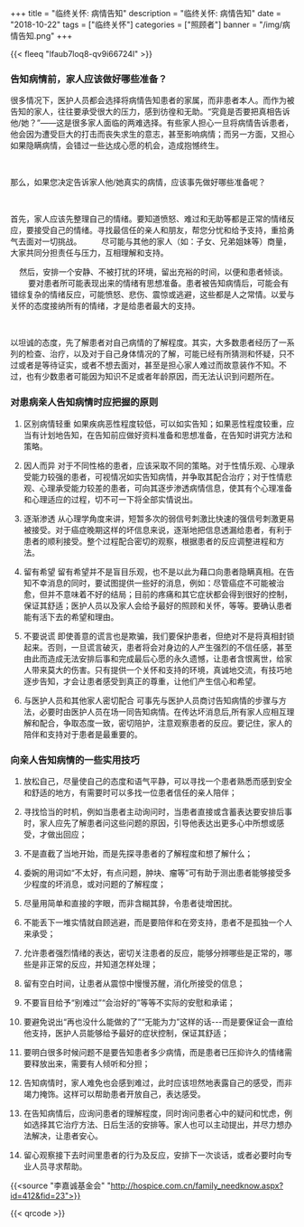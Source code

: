 ﻿+++
title = "临终关怀: 病情告知"
description = "临终关怀: 病情告知"
date = "2018-10-22"
tags = ["临终关怀"]
categories = ["照顾者"]
banner = "/img/病情告知.png"
+++

{{< fleeq "lfaub7loq8-qv9i66724l" >}}
 
### 告知病情前，家人应该做好哪些准备？

很多情况下，医护人员都会选择将病情告知患者的家属，而非患者本人。而作为被告知的家人，往往要承受很大的压力，感到彷徨和无助。“究竟是否要把真相告诉他/她？”——这是很多家人面临的两难选择。有些家人担心一旦将病情告诉患者，他会因为遭受巨大的打击而丧失求生的意志，甚至影响病情；而另一方面，又担心如果隐瞒病情，会错过一些达成心愿的机会，造成抱憾终生。

    

那么，如果您决定告诉家人他/她真实的病情，应该事先做好哪些准备呢？

    

首先，家人应该先整理自己的情绪。要知道愤怒、难过和无助等都是正常的情绪反应，要接受自己的情绪。寻找最信任的亲人和朋友，帮您分忧和给予支持，重拾勇气去面对一切挑战。
    
    
尽可能与其他的家人（如：子女、兄弟姐妹等）商量，大家共同分担责任与压力，互相理解和支持。

    
然后，安排一个安静、不被打扰的环境，留出充裕的时间，以便和患者倾谈。
    
    
要对患者所可能表现出来的情绪有思想准备。患者被告知病情后，可能会有错综复杂的情绪反应，可能愤怒、悲伤、震惊或逃避，这些都是人之常情。以爱与关怀的态度接纳所有的情绪，才是给患者最大的支持。

    

以坦诚的态度，先了解患者对自己病情的了解程度。其实，大多数患者经历了一系列的检查、治疗，以及对于自己身体情况的了解，可能已经有所猜测和怀疑，只不过或者是等待证实，或者不想去面对，甚至是担心家人难过而故意装作不知。不过，也有少数患者可能因为知识不足或者年龄原因，而无法认识到问题所在。

### 对患病亲人告知病情时应把握的原则

1. 区别病情轻重
如果疾病恶性程度较低，可以如实告知；如果恶性程度较重，应当有计划地告知，在告知前应做好资料准备和思想准备，在告知时讲究方法和策略。

2. 因人而异
对于不同性格的患者，应该采取不同的策略。对于性情乐观、心理承受能力较强的患者，可视情况如实告知病情，并争取其配合治疗；对于性情悲观、心理承受能力较差的患者，可向其逐步渗透病情信息，使其有个心理准备和心理适应的过程，切不可一下将全部实情说出。

3. 逐渐渗透
从心理学角度来讲，短暂多次的弱信号刺激比快速的强信号刺激更易被接受。对于癌症晚期这样的坏信息来说，逐渐地把信息透漏给患者，有利于患者的顺利接受。整个过程配合密切的观察，根据患者的反应调整进程和方法。

4. 留有希望
留有希望并不是盲目乐观，也不是以此为藉口向患者隐瞒真相。在告知不幸消息的同时，要试图提供一些好的消息，例如：尽管癌症不可能被治愈，但并不意味着不好的结局；目前的疼痛和其它症状都会得到很好的控制，保证其舒适；医护人员以及家人会给予最好的照顾和关怀，等等。要确认患者能有活下去的希望和理由。
        
5. 不要说谎
即使善意的谎言也是欺骗，我们要保护患者，但绝对不是将真相封锁起来。否则，一旦谎言破灭，患者将会对身边的人产生强烈的不信任感，甚至由此而造成无法安排后事和完成最后心愿的永久遗憾，让患者含恨离世，给家人带来莫大的伤害。只有提供一个关怀和支持的环境，真诚地交流，有技巧地逐步告知，才会让患者感受到真正的尊重，让他们产生信心和希望。

6. 与医护人员和其他家人密切配合
可事先与医护人员商讨告知病情的步骤与方法，必要时由医护人员在场一同告知病情。在传达坏消息后,所有家人应相互理解和配合，争取态度一致，密切陪护，注意观察患者的反应。要记住，家人的陪伴和支持对于患者是最重要的。

### 向亲人告知病情的一些实用技巧

1. 放松自己，尽量使自己的态度和语气平静，可以寻找一个患者熟悉而感到安全和舒适的地方，有需要时可以多找一位患者信任的亲人陪伴；

2. 寻找恰当的时机，例如当患者主动询问时，当患者直接或含蓄表达要安排后事时，家人应先了解患者问这些问题的原因，引导他表达出更多心中所想或感受，才做出回应；

3. 不是直截了当地开始，而是先探寻患者的了解程度和想了解什么；

4. 委婉的用词如“不太好，有点问题，肿块、瘤等”可有助于测出患者能够接受多少程度的坏消息，或对问题的了解程度；

5. 尽量用简单和直接的字眼，而非含糊其辞，令患者徒增困扰。

6. 不能丢下一堆实情就自顾逃避，而是要陪伴和在旁支持，患者不是孤独一个人来承受；

7. 允许患者强烈情绪的表达，密切关注患者的反应，能够分辨哪些是正常的，哪些是非正常的反应，并知道怎样处理；

8. 留有空白时间，让患者从震惊中慢慢苏醒，消化所接受的信息；

9. 不要盲目给予“别难过”“会治好的”等等不实际的安慰和承诺；

10. 要避免说出“再也没什么能做的了”“无能为力”这样的话---而是要保证会一直给他支持，医护人员能够给予最好的症状控制，保证其舒适；

11. 要明白很多时候问题不是要告知患者多少病情，而是患者已压抑许久的情绪需要释放出来，需要有人倾听和分担；

12. 告知病情时，家人难免也会感到难过，此时应该坦然地表露自己的感受，而非竭力掩饰。这样可以帮助患者开放自己，表达感受。

13. 在告知病情后，应询问患者的理解程度，同时询问患者心中的疑问和忧虑，例如选择其它治疗方法、日后生活的安排等。家人也可以主动提出，并尽力想办法解决，让患者安心。

14. 留心观察接下去时间里患者的行为及反应，安排下一次谈话，或者必要时向专业人员寻求帮助。　

{{<source "李嘉诚基金会" "http://hospice.com.cn/family_needknow.aspx?id=412&fid=23">}}	

{{< qrcode >}}
